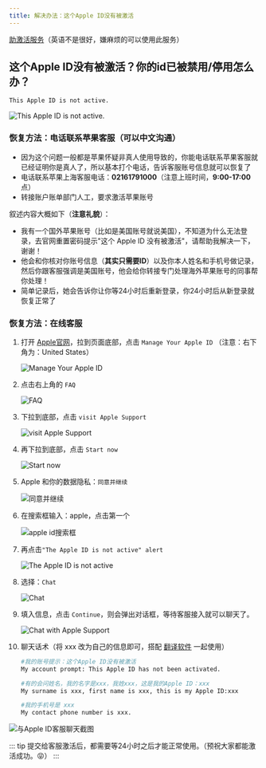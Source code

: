 ```yaml
---
title: 解决办法：这个Apple ID没有被激活
---
```


[助激活服务](https://fk.wwkejishe.top/buy/15)（英语不是很好，嫌麻烦的可以使用此服务）

## 这个Apple ID没有被激活？你的id已被禁用/停用怎么办？

```sh
This Apple ID is not active.
```

![This Apple ID is not active.](https://usacdn.wangdu.site/file/blog-cdn/WP-CDN-02/2024/202403261031120.webp)

### 恢复方法：电话联系苹果客服（可以中文沟通）

- 因为这个问题一般都是苹果怀疑非真人使用导致的，你能电话联系苹果客服就已经证明你是真人了，所以基本打个电话，告诉客服账号信息就可以恢复了
- 电话联系苹果上海客服电话：**02161791000**（注意上班时间，**9:00-17:00**点）
- 转接账户账单部门人工，要求激活苹果账号

叙述内容大概如下（**注意礼貌**）：

- 我有一个国外苹果账号（比如是美国账号就说美国），不知道为什么无法登录，去官网重置密码提示"这个 Apple ID 没有被激活"，请帮助我解决一下，谢谢！
- 他会和你核对你账号信息（**其实只需要ID**）以及你本人姓名和手机号做记录，然后你跟客服强调是美国账号，他会给你转接专门处理海外苹果账号的同事帮你处理！
- 简单记录后，她会告诉你让你等24小时后重新登录，你24小时后从新登录就恢复正常了

### 恢复方法：在线客服


1. 打开 [Apple官网](https://www.apple.com/)，拉到页面底部，点击 `Manage Your Apple ID` （注意：右下角为：United States）

   ![Manage Your Apple ID](https://usacdn.wangdu.site/file/blog-cdn/WP-CDN-02/2024/202403261042999.webp)

2. 点击右上角的 `FAQ`

   ![FAQ](https://usacdn.wangdu.site/file/blog-cdn/WP-CDN-02/2024/202403261044023.webp)

3. 下拉到底部，点击 `visit Apple Support`

   ![visit Apple Support](https://usacdn.wangdu.site/file/blog-cdn/WP-CDN-02/2024/202403261045749.webp)

4. 再下拉到底部，点击 `Start now`

   ![Start now](https://usacdn.wangdu.site/file/blog-cdn/WP-CDN-02/2024/202403261047638.webp)

5. Apple 和你的数据隐私：`同意并继续`

   ![同意并继续](https://usacdn.wangdu.site/file/blog-cdn/WP-CDN-02/2024/202403261047691.webp)

6. 在搜索框输入：apple，点击第一个

   ![apple id搜索框](https://usacdn.wangdu.site/file/blog-cdn/WP-CDN-02/2024/202403261049111.webp)

7. 再点击`"The Apple ID is not active" alert`

   ![The Apple ID is not active](https://usacdn.wangdu.site/file/blog-cdn/WP-CDN-02/2024/202403261050196.webp)

8. 选择：`Chat`

   ![Chat](https://usacdn.wangdu.site/file/blog-cdn/WP-CDN-02/2024/202403261051464.webp)

9. 填入信息，点击 `Continue`，则会弹出对话框，等待客服接入就可以聊天了。

   ![Chat with Apple Support](https://usacdn.wangdu.site/file/blog-cdn/WP-CDN-02/2024/202403261054957.webp)

10. 聊天话术（将 xxx 改为自己的信息即可，搭配 [翻译软件](https://www.wangdu.site/software/bangongyingyong/584.html) 一起使用）

    ```sh
    #我的账号提示：这个Apple ID没有被激活
    My account prompt: This Apple ID has not been activated.
    
    #有的会问姓名，我的名字是xxx，我姓xxx，这是我的Apple ID：xxx
    My surname is xxx, first name is xxx, this is my Apple ID:xxx
    
    #我的手机号是 xxx
    My contact phone number is xxx.
    ```

   ![与Apple ID客服聊天截图](https://usacdn.wangdu.site/file/blog-cdn/WP-CDN-02/2024/202403261059669.webp)


::: tip
提交给客服激活后，都需要等24小时之后才能正常使用。（预祝大家都能激活成功。😝）
:::